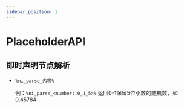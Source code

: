 ```yaml
---
sidebar_position: 2
---
```


# PlaceholderAPI

## 即时声明节点解析

* `%ni_parse_内容%`

    例：`%ni_parse_<number::0_1_5>%` 返回0-1保留5位小数的随机数，如0.45784
